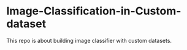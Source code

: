 # Image-Classification-in-Custom-dataset
This repo is about building image classifier with custom datasets.
